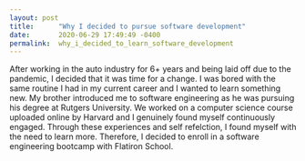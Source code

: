 ```yaml
---
layout: post
title:      "Why I decided to pursue software development"
date:       2020-06-29 17:49:49 -0400
permalink:  why_i_decided_to_learn_software_development
---
```



After working in the auto industry for 6+ years and being laid off due to the pandemic, I decided that it was time for a change. I was bored with the same routine I had in my current career and I wanted to learn something new. My brother introduced me to software engineering as he was pursuing his degree at Rutgers University. We worked on a computer science course uploaded online by Harvard and I genuinely found myself continuously engaged. Through these experiences and self refelction, I found myself with the need to learn more. Therefore, I decided to enroll in a software engineering bootcamp with Flatiron School.
